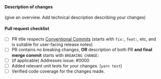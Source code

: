 #### Description of changes

(give an overview. Add technical description describing your changes)

#### Pull request checklist

- [ ] PR title respects [Conventional Commits](https://www.conventionalcommits.org) (starts with `fix:`, `feat:`, etc, and is suitable for user-facing release notes)
- [ ] PR contains no breaking changes, **OR** description of both PR **and final merge commit** starts with `BREAKING CHANGE:`
- [ ] (if applicable) Addresses issue: #0000
- [ ] Added relevant unit tests for your changes. (`yarn test`)
- [ ] Verified code coverage for the changes made.
